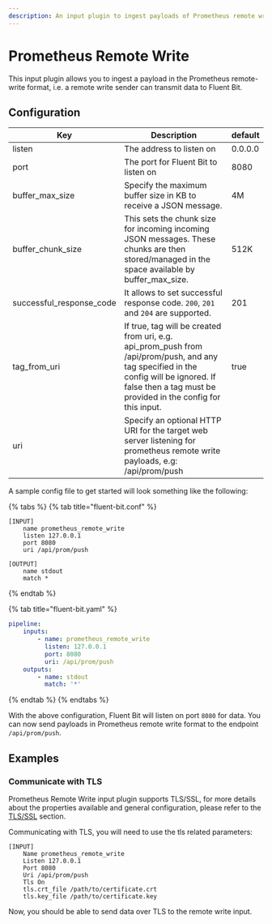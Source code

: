 ```yaml
---
description: An input plugin to ingest payloads of Prometheus remote write
---
```


# Prometheus Remote Write

This input plugin allows you to ingest a payload in the Prometheus remote-write format, i.e. a remote write sender can transmit data to Fluent Bit.

## Configuration

| Key           | Description                                                                                                                                    | default |
| ----------------- | ---------------------------------------------------------------------------------------------------------------------------------------------- | ------- |
| listen            | The address to listen on                                                                                                                       | 0.0.0.0 |
| port              | The port for Fluent Bit to listen on                                                                                                           | 8080    |
| buffer\_max\_size   | Specify the maximum buffer size in KB to receive a JSON message.                                                                               | 4M      |
| buffer\_chunk\_size | This sets the chunk size for incoming incoming JSON messages. These chunks are then stored/managed in the space available by buffer_max_size.  | 512K    |
|successful\_response\_code | It allows to set successful response code. `200`, `201` and `204` are supported.| 201 |
| tag\_from\_uri      | If true, tag will be created from uri, e.g. api\_prom\_push from /api/prom/push, and any tag specified in the config will be ignored. If false then a tag must be provided in the config for this input. | true    |
| uri               | Specify an optional HTTP URI for the target web server listening for prometheus remote write payloads, e.g: /api/prom/push                       | |


A sample config file to get started will look something like the following:


{% tabs %}
{% tab title="fluent-bit.conf" %}
```
[INPUT]
    name prometheus_remote_write
    listen 127.0.0.1
    port 8080
    uri /api/prom/push

[OUTPUT]
    name stdout
    match *
```
{% endtab %}

{% tab title="fluent-bit.yaml" %}
```yaml
pipeline:
    inputs:
        - name: prometheus_remote_write
          listen: 127.0.0.1
          port: 8080
          uri: /api/prom/push
    outputs:
        - name: stdout
          match: '*'
```
{% endtab %}
{% endtabs %}

With the above configuration, Fluent Bit will listen on port `8080` for data.
You can now send payloads in Prometheus remote write format to the endpoint `/api/prom/push`.

## Examples

### Communicate with TLS

Prometheus Remote Write input plugin supports TLS/SSL, for more details about the properties available and general configuration, please refer to the [TLS/SSL](../../administration/transport-security.md) section.

Communicating with TLS, you will need to use the tls related parameters:

```
[INPUT]
    Name prometheus_remote_write
    Listen 127.0.0.1
    Port 8080
    Uri /api/prom/push
    Tls On
    tls.crt_file /path/to/certificate.crt
    tls.key_file /path/to/certificate.key
```

Now, you should be able to send data over TLS to the remote write input.
